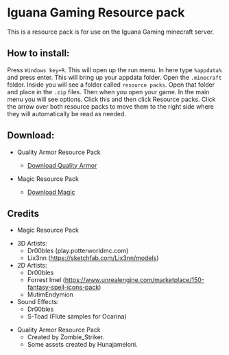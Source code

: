 # Iguana Gaming Resource pack
This is a resource pack is for use on the Iguana Gaming minecraft server.

How to install:
------

Press `Windows key+R`. This will open up the run menu. In here type `%appdata%` and press enter. This will bring up your appdata folder. Open the `.minecraft` folder. Inside you will see a folder called `resource packs`. Open that folder and place in the `.zip` files. Then when you open your game. In the main menu you will see options. Click this and then click Resource packs. Click the arrow over both resource packs to move them to the right side where they will automatically be read as needed.


Download:
------
* Quality Armor Resource Pack

  - [Download Quality Armor](https://github.com/MrGalaxy/Iguana-Gaming-Resource-pack/releases/download/1.0/QualityArmoryV2.0.2.zip)

* Magic Resource Pack 

  - [Download Magic](https://github.com/MrGalaxy/Iguana-Gaming-Resource-pack/releases/download/1.0/Magic-RP-8-1.zip)

## Credits

* Magic Resource Pack
- 3D Artists: 
  - Dr00bles (play.potterworldmc.com)
  - Lix3nn (https://sketchfab.com/Lix3nn/models)
- 2D Artists: 
  - Dr00bles
  - Forrest Imel (https://www.unrealengine.com/marketplace/150-fantasy-spell-icons-pack)
  - MutimEndymion
- Sound Effects:
  - Dr00bles
  - S-Toad (Flute samples for Ocarina)

* Quality Armor Resource Pack
  - Created by Zombie_Striker. 
  - Some assets created by Hunajameloni.